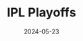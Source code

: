 ---
title: 'IPL Playoffs'
date: 2024-05-23
redirect_url: https://public.tableau.com/app/profile/akruti.ambade/viz/IPLPlayoffs/Dashboard
draft: false
authors:
  - name: Akruti Ambade
    link: https://github.com/ackruti
    image: https://github.com/ackruti.png
summary: Map the ranking of your favorite IPL Cricket 🏏 team over the years.
tags:
  - tableau
  - visualization
---
